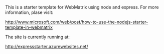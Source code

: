 This is a starter template for WebMatrix using node and express.  For more information, plase visit:

http://www.microsoft.com/web/post/how-to-use-the-nodejs-starter-template-in-webmatrix

The site is currently running at:

http://expressstarter.azurewebsites.net/

